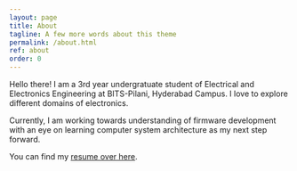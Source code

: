 ```yaml
---
layout: page
title: About
tagline: A few more words about this theme
permalink: /about.html
ref: about
order: 0
---
```


Hello there! I am a 3rd year undergratuate student of Electrical and Electronics Engineering at BITS-Pilani, Hyderabad Campus. I love to explore different domains of electronics.

Currently, I am working towards understanding of firmware development with an eye on learning computer system architecture as my next step forward.

You can find my [resume over here][Ashwin's Resume].

[Ashwin's Resume]: https://github.com/ash-olakangal/ash-olakangal.github.io/raw/master/assets/AMO_Resume_latest.pdf